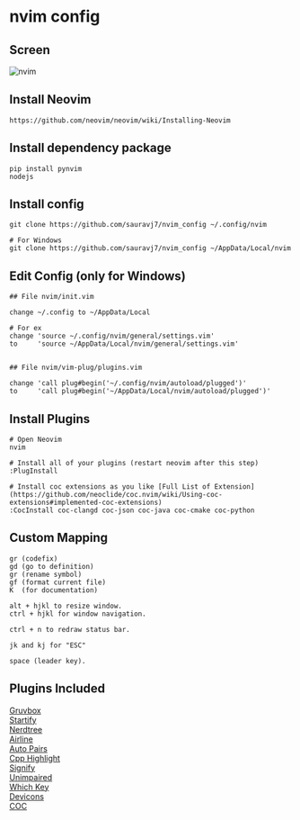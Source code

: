 # nvim config

## Screen

![nvim](https://user-images.githubusercontent.com/68990594/92236319-d1493480-eed2-11ea-9585-a224386fd5db.png)

## Install Neovim

    https://github.com/neovim/neovim/wiki/Installing-Neovim

## Install dependency package

    pip install pynvim
    nodejs

## Install config

    git clone https://github.com/sauravj7/nvim_config ~/.config/nvim

    # For Windows
    git clone https://github.com/sauravj7/nvim_config ~/AppData/Local/nvim

## Edit Config (only for Windows)

    ## File nvim/init.vim

    change ~/.config to ~/AppData/Local

    # For ex
    change 'source ~/.config/nvim/general/settings.vim'
    to     'source ~/AppData/Local/nvim/general/settings.vim'


    ## File nvim/vim-plug/plugins.vim

    change 'call plug#begin('~/.config/nvim/autoload/plugged')'
    to     'call plug#begin('~/AppData/Local/nvim/autoload/plugged')'

## Install Plugins

    # Open Neovim
    nvim

    # Install all of your plugins (restart neovim after this step)
    :PlugInstall 

    # Install coc extensions as you like [Full List of Extension](https://github.com/neoclide/coc.nvim/wiki/Using-coc-extensions#implemented-coc-extensions)
    :CocInstall coc-clangd coc-json coc-java coc-cmake coc-python

## Custom Mapping

    gr (codefix)
    gd (go to definition)
    gr (rename symbol)
    gf (format current file)
    K  (for documentation)

    alt + hjkl to resize window.
    ctrl + hjkl for window navigation.
    
    ctrl + n to redraw status bar.
    
    jk and kj for "ESC"
    
    space (leader key).

## Plugins Included

[Gruvbox](https://github.com/morhetz/gruvbox)  
[Startify](https://github.com/mhinz/vim-startify)  
[Nerdtree](https://github.com/preservim/nerdtree)  
[Airline](https://github.com/vim-airline/vim-airline)  
[Auto Pairs](https://github.com/jiangmiao/auto-pairs)  
[Cpp Highlight](https://github.com/octol/vim-cpp-enhanced-highlight)  
[Signify](https://github.com/mhinz/vim-signify)  
[Unimpaired](https://github.com/tpope/vim-unimpaired)  
[Which Key](https://github.com/liuchengxu/vim-which-key)  
[Devicons](https://github.com/ryanoasis/vim-devicons)  
[COC](https://github.com/neoclide/coc.nvim)  
